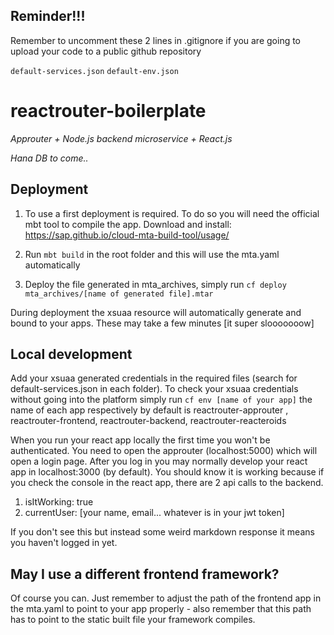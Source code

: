 ## Reminder!!!

Remember to uncomment these 2 lines in .gitignore if you are going to upload your code to a public github repository

`default-services.json`
`default-env.json`

# reactrouter-boilerplate
_Approuter + Node.js backend microservice + React.js_

_Hana DB to come.._

## Deployment
1. To use a first deployment is required. To do so you will need the official mbt tool to compile the app.
Download and install: https://sap.github.io/cloud-mta-build-tool/usage/

2. Run `mbt build` in the root folder and this will use the mta.yaml automatically
3. Deploy the file generated in mta_archives, simply run `cf deploy mta_archives/[name of generated file].mtar`

During deployment the xsuaa resource will automatically generate and bound to your apps. These may take a few minutes [it super slooooooow]

## Local development 

Add your xsuaa generated credentials in the required files (search for default-services.json in each folder). To check your xsuaa credentials without going into the platform simply run `cf env [name of your app]` the name of each app respectively by default is reactrouter-approuter , reactrouter-frontend, reactrouter-backend, reactrouter-reacteroids

When you run your react app locally the first time you won't be authenticated. You need to open the approuter (localhost:5000) which will open a login page. After you log in you may normally develop your react app in localhost:3000 (by default). You should know it is working because if you check the console in the react app, there are 2 api calls to the backend. 

1. isItWorking: true
2. currentUser: [your name, email... whatever is in your jwt token]

If you don't see this but instead some weird markdown response it means you haven't logged in yet.

## May I use a different frontend framework?
Of course you can. Just remember to adjust the path of the frontend app in the mta.yaml to point to your app properly - also remember that this path has to point to the static built file your framework compiles. 
